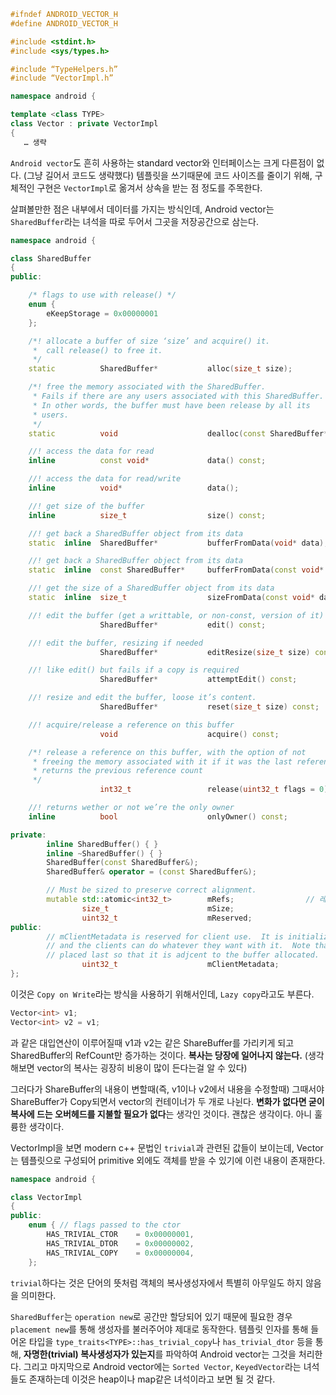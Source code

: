```cpp
#ifndef ANDROID_VECTOR_H
#define ANDROID_VECTOR_H

#include <stdint.h>
#include <sys/types.h>

#include “TypeHelpers.h”
#include “VectorImpl.h”

namespace android {

template <class TYPE>
class Vector : private VectorImpl
{
   … 생략
```

`Android vector`도 흔히 사용하는 standard vector와 인터페이스는 크게 다른점이 없다. (그냥 길어서 코드도 생략했다) 템플릿을 쓰기때문에 코드 사이즈를 줄이기 위해, 구체적인 구현은 `VectorImpl`로 옮겨서 상속을 받는 점 정도를 주목한다.

살펴볼만한 점은 내부에서 데이터를 가지는 방식인데, Android vector는 `SharedBuffer`라는 녀석을 따로 두어서 그곳을 저장공간으로 삼는다.

```cpp
namespace android {

class SharedBuffer
{
public:

    /* flags to use with release() */
    enum {
        eKeepStorage = 0x00000001
    };

    /*! allocate a buffer of size ‘size’ and acquire() it.
     *  call release() to free it.
     */
    static          SharedBuffer*           alloc(size_t size);

    /*! free the memory associated with the SharedBuffer.
     * Fails if there are any users associated with this SharedBuffer.
     * In other words, the buffer must have been release by all its
     * users.
     */
    static          void                    dealloc(const SharedBuffer* released);

    //! access the data for read
    inline          const void*             data() const;

    //! access the data for read/write
    inline          void*                   data();

    //! get size of the buffer
    inline          size_t                  size() const;

    //! get back a SharedBuffer object from its data
    static  inline  SharedBuffer*           bufferFromData(void* data);

    //! get back a SharedBuffer object from its data
    static  inline  const SharedBuffer*     bufferFromData(const void* data);

    //! get the size of a SharedBuffer object from its data
    static  inline  size_t                  sizeFromData(const void* data);

    //! edit the buffer (get a writtable, or non-const, version of it)
                    SharedBuffer*           edit() const;

    //! edit the buffer, resizing if needed
                    SharedBuffer*           editResize(size_t size) const;

    //! like edit() but fails if a copy is required
                    SharedBuffer*           attemptEdit() const;

    //! resize and edit the buffer, loose it’s content.
                    SharedBuffer*           reset(size_t size) const;

    //! acquire/release a reference on this buffer
                    void                    acquire() const;

    /*! release a reference on this buffer, with the option of not
     * freeing the memory associated with it if it was the last reference
     * returns the previous reference count
     */
                    int32_t                 release(uint32_t flags = 0) const;

    //! returns wether or not we’re the only owner
    inline          bool                    onlyOwner() const;

private:
        inline SharedBuffer() { }
        inline ~SharedBuffer() { }
        SharedBuffer(const SharedBuffer&);
        SharedBuffer& operator = (const SharedBuffer&);

        // Must be sized to preserve correct alignment.
        mutable std::atomic<int32_t>        mRefs;                // 레퍼런스 카운터!
                size_t                      mSize;
                uint32_t                    mReserved;
public:
        // mClientMetadata is reserved for client use.  It is initialized to 0
        // and the clients can do whatever they want with it.  Note that this is
        // placed last so that it is adjcent to the buffer allocated.
                uint32_t                    mClientMetadata;
};
```

이것은 `Copy on Write`라는 방식을 사용하기 위해서인데, `Lazy copy`라고도 부른다.

```cpp
Vector<int> v1;
Vector<int> v2 = v1;
```

과 같은 대입연산이 이루어질때 v1과 v2는 같은 ShareBuffer를 가리키게 되고 SharedBuffer의 RefCount만 증가하는 것이다. **복사는 당장에 일어나지 않는다.** (생각해보면 vector의 복사는 굉장히 비용이 많이 든다는걸 알 수 있다)

그러다가 ShareBuffer의 내용이 변할때(즉, v1이나 v2에서 내용을 수정할때) 그때서야 ShareBuffer가 Copy되면서 vector의 컨테이너가 두 개로 나뉜다. **변화가 없다면 굳이 복사에 드는 오버헤드를 지불할 필요가 없다**는 생각인 것이다. 괜찮은 생각이다. 아니 훌륭한 생각이다.

VectorImpl을 보면 modern c++ 문법인 `trivial`과 관련된 값들이 보이는데, Vector는 템플릿으로 구성되어 primitive 외에도 객체를 받을 수 있기에 이런 내용이 존재한다.

```cpp
namespace android {

class VectorImpl
{
public:
    enum { // flags passed to the ctor
        HAS_TRIVIAL_CTOR    = 0x00000001,
        HAS_TRIVIAL_DTOR    = 0x00000002,
        HAS_TRIVIAL_COPY    = 0x00000004,
    };
```

`trivial`하다는 것은 단어의 뜻처럼 객체의 복사생성자에서 특별히 아무일도 하지 않음을 의미한다.

`SharedBuffer`는 `operation new`로 공간만 할당되어 있기 때문에 필요한 경우 `placement new`를 통해 생성자를 불러주어야 제대로 동작한다. 템플릿 인자를 통해 들어온 타입을 `type_traits<TYPE>::has_trivial_copy`나 `has_trivial_dtor` 등을 통해, **자명한(trivial) 복사생성자가 있는지**를 파악하여 Android vector는 그것을 처리한다. 그리고 마지막으로 Android vector에는 `Sorted Vector`, `KeyedVector`라는 녀석들도 존재하는데 이것은 heap이나 map같은 녀석이라고 보면 될 것 같다.
